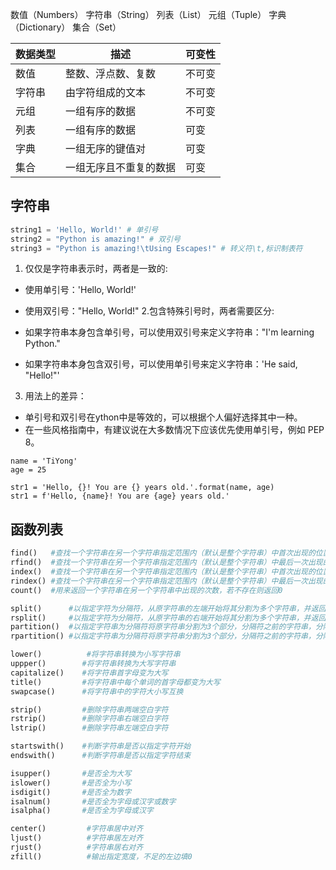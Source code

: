 数值（Numbers）
字符串（String）
列表（List）
元组（Tuple）
字典（Dictionary）
集合（Set）

|数据类型	|描述          |可变性|
|---       |  ---         |  ---|
|数值	|整数、浮点数、复数	|不可变|
|字符串	|由字符组成的文本	|不可变|
|元组	|一组有序的数据	    |不可变|
|列表	|一组有序的数据	        |可变|
|字典	|一组无序的键值对	    |可变|
|集合	|一组无序且不重复的数据	|可变|

## 字符串

```py
string1 = 'Hello, World!' # 单引号
string2 = "Python is amazing!" # 双引号
string3 = "Python is amazing!\tUsing Escapes!" # 转义符\t,标识制表符
```

1. 仅仅是字符串表示时，两者是一致的:
 - 使用单引号：'Hello, World!'
 - 使用双引号："Hello, World!"
2.包含特殊引号时，两者需要区分:

- 如果字符串本身包含单引号，可以使用双引号来定义字符串："I'm learning Python."
- 如果字符串本身包含双引号，可以使用单引号来定义字符串：'He said, "Hello!"'
3. 用法上的差异：

- 单引号和双引号在ython中是等效的，可以根据个人偏好选择其中一种。
- 在一些风格指南中，有建议说在大多数情况下应该优先使用单引号，例如 PEP 8。

```py{.line-numbers}
name = 'TiYong'
age = 25

str1 = 'Hello, {}! You are {} years old.'.format(name, age)
str1 = f'Hello, {name}! You are {age} years old.'
```

## 函数列表
```py
find()   #查找一个字符串在另一个字符串指定范围内（默认是整个字符串）中首次出现的位置，若不存在则返回-1
rfind()  #查找一个字符串在另一个字符串指定范围内（默认是整个字符串）中最后一次出现的位置，若不存在则返回-1
index()  #查找一个字符串在另一个字符串指定范围内（默认是整个字符串）中首次出现的位置，若不存在则抛出异常
rindex() #查找一个字符串在另一个字符串指定范围内（默认是整个字符串）中最后一次出现的位置，若不存在则抛出异常
count()  #用来返回一个字符串在另一个字符串中出现的次数，若不存在则返回0

split()      #以指定字符为分隔符，从原字符串的左端开始将其分割为多个字符串，并返回包含分割结果的列表
rsplit()     #以指定字符为分隔符，从原字符串的右端开始将其分割为多个字符串，并返回包含分割结果的列表
partition()  #以指定字符串为分隔符将原字符串分割为3个部分，分隔符之前的字符串，分隔符字符串和分隔符之后的字符串
rpartition() #以指定字符串为分隔符将原字符串分割为3个部分，分隔符之前的字符串，分隔符字符串和分隔符之后的字符串

lower()          #将字符串转换为小写字符串
uppper()        #将字符串转换为大写字符串
capitalize()    #将字符串首字母变为大写
title()         #将字符串中每个单词的首字母都变为大写
swapcase()      #将字符串中的字符大小写互换

strip()         #删除字符串两端空白字符
rstrip()        #删除字符串右端空白字符
lstrip()        #删除字符串左端空白字符

startswith()    #判断字符串是否以指定字符开始
endswith()      #判断字符串是否以指定字符结束

isupper()       #是否全为大写
islower()       #是否全为小写
isdigit()       #是否全为数字
isalnum()       #是否全为字母或汉字或数字
isalpha()       #是否全为字母或汉字

center()         #字符串居中对齐
ljust()          #字符串居左对齐
rjust()          #字符串居右对齐
zfill()          #输出指定宽度，不足的左边填0
```



